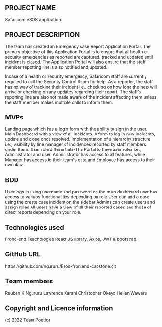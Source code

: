 ## PROJECT NAME

Safaricom eSOS application.

## PROJECT DESCRIPTION

The team has created an Emergency case Report Application Portal.
The primary objective of this Application Portal is to ensure that all health or security emergencies as reported are captured, tracked and updated until incident is closed.
The Application Portal will also ensure that the staff member reporting line is also notified and updated.

Incase of a health or security emergency, Safaricom staff are currently required to call the Security Control Room for help. As a reporter, the staff has no way of tracking their incident i.e., checking on how long the help will arrive or checking on any updates regarding their report.
The staff’s reporting line are also not made aware of the incident affecting them unless the staff member makes multiple calls to inform them.

## MVPs

Landing page which has a login form with the ability to sign in the user. 
Main Dashboard with a view of all incidents.
A form to log in new incidents, update and close once resolved.
Implementation of a hierarchy structure i.e., visibility by line manager of incidences reported by staff members under them.
User role differentials-The Portal to have user roles i.e., Administrator and user. Administrator has access to all features, while Manager has access to their team's data and Employee has access to their own data.


## BDD

User logs in using username and password
on the main dashboard user has access to variuos functionalities depending on role
User can add a case using the create case incident on the sidebar
Admins can create users and assign roles
All users have a view of all their reported cases and those of direct reports depending on your role.

## Technologies used

Frond-end Teachologies
React JS library, Axios, JWT & bootstrap.

## GitHub URL

https://github.com/ngururu/Esos-frontend-capstone.git

## Team members
Reuben K Ngururu
Lawrence Karani
Christopher Okeyo
Hellen Waweru

## Copyright and Licence information
(c) 2022 Team Poetica
